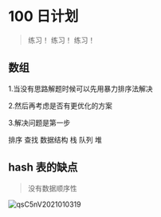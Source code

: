 <!--
 * @Descripttion:
 * @Author: Mario
 * @Date: 2020-12-29 20:58:00
 * @LastEditors: Maroi
 * @LastEditTime: 2021-01-03 19:45:32
-->

# 100 日计划

> 练习！ 练习！ 练习！

## 数组

1.当没有思路解题时候可以先用暴力排序法解决

2.然后再考虑是否有更优化的方案

3.解决问题是第一步

排序
查找
数据结构 栈 队列 堆

## hash 表的缺点

> 没有数据顺序性

![qsC5nV2021010319](http://typora.pp.52react.cn/fuckb/qsC5nV2021010319.png)
